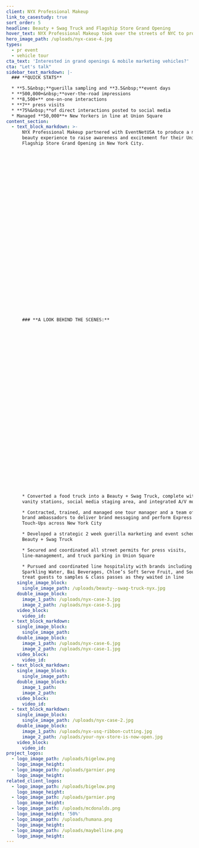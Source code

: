 ```yaml
---
client: NYX Professional Makeup
link_to_casestudy: true
sort_order: 5
headline: Beauty + Swag Truck and Flagship Store Grand Opening
hover_text: NYX Professional Makeup took over the streets of NYC to promote its Union Square Flagship Store Grand Opening
hero_image_path: /uploads/nyx-case-4.jpg
types:
  - pr event
  - vehicle tour
cta_text: 'Interested in grand openings & mobile marketing vehicles?'
cta: "Let's talk"
sidebar_text_markdown: |-
  ### **QUICK STATS**

  * **5.5&nbsp;**guerilla sampling and **3.5&nbsp;**event days
  * **500,000+&nbsp;**over-the-road impressions
  * **8,500+** one-on-one interactions
  * **7** press visits
  * **75%&nbsp;**of direct interactions posted to social media
  * Managed **50,000**+ New Yorkers in line at Union Square
content_section:
  - text_block_markdown: >-
      NYX Professional Makeup partnered with EventNetUSA to produce a mobile
      beauty experience to raise awareness and excitement for their Union Square
      Flagship Store Grand Opening in New York City.

































      ### **A LOOK BEHIND THE SCENES:**

































      * Converted a food truck into a Beauty + Swag Truck, complete with 3 makeup
      vanity stations, social media staging area, and integrated A/V monitor

      * Contracted, trained, and managed one tour manager and a team of local
      brand ambassadors to deliver brand messaging and perform Express Lip
      Touch-Ups across New York City

      * Developed a strategic 2 week guerilla marketing and event schedule for
      Beauty + Swag Truck

      * Secured and coordinated all street permits for press visits,
      line-management, and truck parking in Union Square

      * Pursued and coordinated line hospitality with brands including LaCroix
      Sparkling Water, Bai Beverages, Chloe’s Soft Serve Fruit, and SoulCycle to
      treat guests to samples & class passes as they waited in line
    single_image_block:
      single_image_path: /uploads/beauty--swag-truck-nyx.jpg
    double_image_block:
      image_1_path: /uploads/nyx-case-3.jpg
      image_2_path: /uploads/nyx-case-5.jpg
    video_block:
      video_id:
  - text_block_markdown:
    single_image_block:
      single_image_path:
    double_image_block:
      image_1_path: /uploads/nyx-case-6.jpg
      image_2_path: /uploads/nyx-case-1.jpg
    video_block:
      video_id:
  - text_block_markdown:
    single_image_block:
      single_image_path:
    double_image_block:
      image_1_path:
      image_2_path:
    video_block:
      video_id:
  - text_block_markdown:
    single_image_block:
      single_image_path: /uploads/nyx-case-2.jpg
    double_image_block:
      image_1_path: /uploads/nyx-usq-ribbon-cutting.jpg
      image_2_path: /uploads/your-nyx-store-is-now-open.jpg
    video_block:
      video_id:
project_logos:
  - logo_image_path: /uploads/bigelow.png
    logo_image_height:
  - logo_image_path: /uploads/garnier.png
    logo_image_height:
related_client_logos:
  - logo_image_path: /uploads/bigelow.png
    logo_image_height:
  - logo_image_path: /uploads/garnier.png
    logo_image_height:
  - logo_image_path: /uploads/mcdonalds.png
    logo_image_height: '50%'
  - logo_image_path: /uploads/humana.png
    logo_image_height:
  - logo_image_path: /uploads/maybelline.png
    logo_image_height:
---
```



